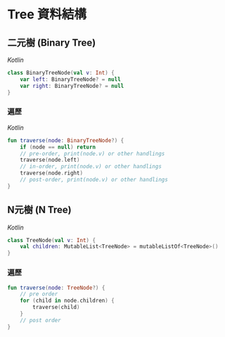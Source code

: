 # Tree 資料結構

## 二元樹 (Binary Tree)
*Kotlin*
```kotlin
class BinaryTreeNode(val v: Int) {
    var left: BinaryTreeNode? = null
    var right: BinaryTreeNode? = null
}
```

### 遍歷

*Kotlin*
```kotlin
fun traverse(node: BinaryTreeNode?) {
    if (node == null) return
    // pre-order, print(node.v) or other handlings
    traverse(node.left)
    // in-order, print(node.v) or other handlings
    traverse(node.right)
    // post-order, print(node.v) or other handlings 
}
```

## N元樹 (N Tree)
*Kotlin*
```kotlin
class TreeNode(val v: Int) {
    val children: MutableList<TreeNode> = mutableListOf<TreeNode>()
}
```

### 遍歷
```kotlin
fun traverse(node: TreeNode?) {
    // pre order
    for (child in node.children) {
        traverse(child)
    }
    // post order
}
```
